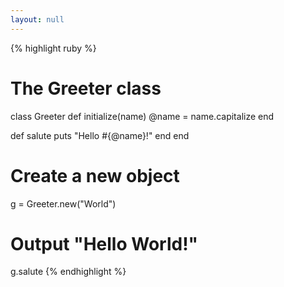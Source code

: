 ```yaml
---
layout: null
---
```


{% highlight ruby %}
# The Greeter class
class Greeter
  def initialize(name)
    @name = name.capitalize
  end

  def salute
    puts "Hello #{@name}!"
  end
end

# Create a new object
g = Greeter.new("World")

# Output "Hello World!"
g.salute
{% endhighlight %}
